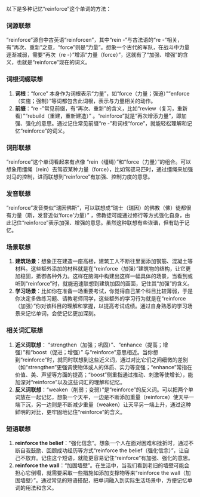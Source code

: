 以下是多种记忆“reinforce”这个单词的方法：

### 词源联想
“reinforce”源自中古英语“reinforcen”，其中“rein -”与古法语的“re -”相关，有“再次、重新”之意，“force”则是“力量”。想象一个古代的军队，在战斗中力量逐渐减弱，需要“再次（re -）”增添“力量（force）”，这就有了“加强、增强”的含义，也就是“reinforce”现在的词义。

### 词根词缀联想
1. **词根**：“force” 本身作为词根表示“力量”，如“force（力量；强迫）”“enforce（实施；强制）”等词都包含此词根，表示与力量相关的动作。
2. **前缀**：“re -”常见前缀，有“再次、重新”的含义，比如“review（复习，重新看）”“rebuild（重建，重新建造）” 。“reinforce”就是“再次增添力量”，即加强、强化的意思。通过记住常见前缀“re -”和词根“force”，就能轻松理解和记忆“reinforce”的词义。

### 词形联想
“reinforce”这个单词看起来有点像 “rein（缰绳）”和“force（力量）”的组合。可以想象用缰绳（rein）去驾驭某种力量（force），比如驾驭马匹时，通过缰绳来加强对马的控制，进而联想到“reinforce”有加强、控制力度的意思。

### 发音联想
“reinforce”发音类似“瑞因佛斯”，可以联想成“瑞士（瑞因）的佛教（佛）徒都很有力量（斯，发音近似‘force’力量）” ，佛教徒可能通过修行等方式强化自身，由此记住“reinforce”表示加强、增强的意思。虽然这种联想有些诙谐，但有助于记忆。

### 场景联想
1. **建筑场景**：想象正在建造一座高楼，建筑工人不断往里面添加钢筋、混凝土等材料。这些额外添加的材料就是在“reinforce（加强）”建筑物的结构，让它更加稳固，抵御各种外力。这样在脑海中构建出这样一幅具体的场景，当看到或听到“reinforce”时，就能迅速联想到建筑加固的画面，记住其“加强”的含义。
2. **学习场景**：比如你在准备一场重要考试，你觉得自己某个科目比较薄弱，于是你决定多做练习题、请教老师同学，这些额外的学习行为就是在“reinforce（加强）”你对该科目的理解和掌握，以提高考试成绩。通过自身熟悉的学习场景来记忆单词，会使记忆更加深刻。

### 相关词汇联想
1. **近义词联想**： “strengthen（加强；巩固）”、“enhance（提高；增强）”和“boost（促进；增强）” 与“reinforce”意思相近。当你想到“reinforce”时，就同时联想到这些近义词，通过对比它们之间细微的差别（如“strengthen”更强调使物体或人的体质、实力等变强；“enhance”常指在价值、美、声望等方面的提高；“boost”侧重指通过推动、刺激等使增长），能加深对“reinforce”以及这些词汇的理解和记忆。
2. **反义词联想**：“weaken（削弱；变弱）”是“reinforce”的反义词。可以把两个单词放在一起记忆，想象一个天平，一边是不断添加重量（reinforce）使天平一端下沉，另一边则是不断减少重量（weaken）让天平另一端上升，通过这种鲜明的对比，更牢固地记住“reinforce”的含义。

### 短语联想
1. **reinforce the belief**：“强化信念”。想象一个人在面对困难和挫折时，通过不断自我鼓励、回顾成功经历等方式“reinforce the belief（强化信念）”，让自己不放弃。记住这个短语，就能更容易记住“reinforce”有加强、强化的意思。
2. **reinforce the wall**：“加固墙壁”。在生活中，当我们看到老旧的墙壁可能会担心它倒塌，就需要采取一些措施如添加支撑物等来“reinforce the wall（加固墙壁）”。通过常见的短语搭配，把单词融入到实际生活场景中，方便记忆单词的用法和含义。 